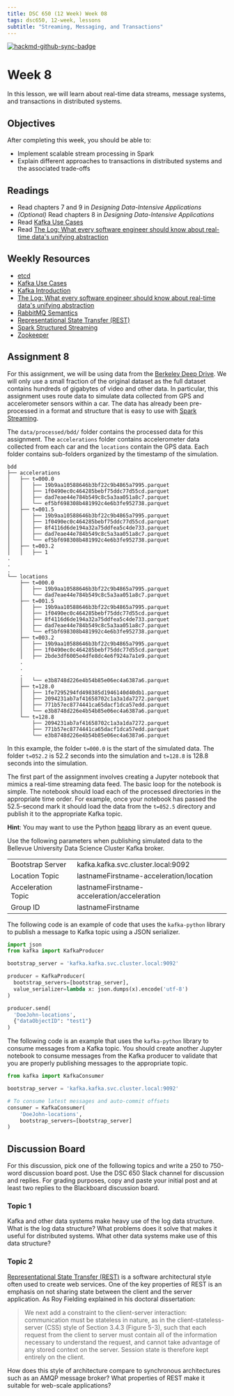 ```yaml
---
title: DSC 650 (12 Week) Week 08
tags: dsc650, 12-week, lessons
subtitle: "Streaming, Messaging, and Transactions"
---
```


[![hackmd-github-sync-badge](https://hackmd.io/JO2hUoblRyG8GwnZLc4fxg/badge)](https://hackmd.io/JO2hUoblRyG8GwnZLc4fxg)

# Week 8

In this lesson, we will learn about real-time data streams, message systems, and transactions in distributed systems. 

## Objectives

After completing this week, you should be able to:

* Implement scalable stream processing in Spark
* Explain different approaches to transactions in distributed systems and the associated trade-offs

## Readings

* Read chapters 7 and 9 in *Designing Data-Intensive Applications*
* *(Optional)* Read chapters 8 in *Designing Data-Intensive Applications*
* Read [Kafka Use Cases][kafka-use-cases]
* Read [The Log: What every software engineer should know about real-time data's unifying abstraction][kafka-the-log]

## Weekly Resources

* [etcd][etcd]
* [Kafka Use Cases][kafka-use-cases]
* [Kafka Introduction][kafka-introduction]
* [The Log: What every software engineer should know about real-time data's unifying abstraction][kafka-the-log]
* [RabbitMQ Semantics][rabbitmq-semantics]
* [Representational State Transfer (REST)][fielding-rest]
* [Spark Structured Streaming][spark-structured-streaming]
* [Zookeeper][zookeeper]

## Assignment 8

For this assignment, we will be using data from the [Berkeley Deep Drive][berkeley-deepdrive]. We will only use a small fraction of the original dataset as the full dataset contains hundreds of gigabytes of video and other data. In particular, this assignment uses route data to simulate data collected from GPS and accelerometer sensors within a car. The data has already been pre-processed in a format and structure that is easy to use with [Spark Streaming][spark-structured-streaming]. 

The `data/processed/bdd/` folder contains the processed data for this assignment. The `accelerations` folder contains accelerometer data collected from each car and the `locations` contain the GPS data. Each folder contains sub-folders organized by the timestamp of the simulation. 

```shell
bdd
├── accelerations
│   ├── t=000.0
│   │   ├── 19b9aa10588646b3bf22c9b4865a7995.parquet
│   │   ├── 1f0490ec0c464285bebf75ddc77d55cd.parquet
│   │   ├── dad7eae44e784b549c8c5a3aa051a8c7.parquet
│   │   └── ef5bf698308b481992c4e6b3fe952738.parquet
│   ├── t=001.5
│   │   ├── 19b9aa10588646b3bf22c9b4865a7995.parquet
│   │   ├── 1f0490ec0c464285bebf75ddc77d55cd.parquet
│   │   ├── 8f4116d6de194a32a75ddfea5c4de733.parquet
│   │   ├── dad7eae44e784b549c8c5a3aa051a8c7.parquet
│   │   └── ef5bf698308b481992c4e6b3fe952738.parquet
│   ├── t=003.2
│   │   ├── 1
.
.
.
└── locations
    ├── t=000.0
    │   ├── 19b9aa10588646b3bf22c9b4865a7995.parquet
    │   └── dad7eae44e784b549c8c5a3aa051a8c7.parquet
    ├── t=001.5
    │   ├── 19b9aa10588646b3bf22c9b4865a7995.parquet
    │   ├── 1f0490ec0c464285bebf75ddc77d55cd.parquet
    │   ├── 8f4116d6de194a32a75ddfea5c4de733.parquet
    │   ├── dad7eae44e784b549c8c5a3aa051a8c7.parquet
    │   └── ef5bf698308b481992c4e6b3fe952738.parquet
    ├── t=003.2
    │   ├── 19b9aa10588646b3bf22c9b4865a7995.parquet
    │   ├── 1f0490ec0c464285bebf75ddc77d55cd.parquet
    │   ├── 2bde3df6005e4dfe8dc4e6f924a7a1e9.parquet
    .
    .
    .
    │   └── e3b8748d226e4b54b85e06ec4a6387a6.parquet
    ├── t=128.0
    │   ├── 1fe7295294fd498385d1946140d40db1.parquet
    │   ├── 2094231ab7af41658702c1a3a1da7272.parquet
    │   ├── 771b57ec8774441ca65dacf1dca57edd.parquet
    │   └── e3b8748d226e4b54b85e06ec4a6387a6.parquet
    └── t=128.8
        ├── 2094231ab7af41658702c1a3a1da7272.parquet
        ├── 771b57ec8774441ca65dacf1dca57edd.parquet
        └── e3b8748d226e4b54b85e06ec4a6387a6.parquet
```

In this example, the folder `t=000.0` is the start of the simulated data.  The folder `t=052.2` is 52.2 seconds into the simulation and `t=128.8` is 128.8 seconds into the simulation.

The first part of the assignment involves creating a Jupyter notebook that mimics a real-time streaming data feed. The basic loop for the notebook is simple.  The notebook should load each of the processed directories in the appropriate time order. For example, once your notebook has passed the 52.5-second mark it should load the data from the `t=052.5` directory and publish it to the appropriate Kafka topic. 

**Hint**: You may want to use the Python [heapq](https://docs.python.org/3/library/heapq.html) library as an event queue. 

Use the following parameters when publishing simulated data to the Bellevue University Data Science Cluster Kafka broker. 

|                      |                                             |
| -------------------- | ------------------------------------------- |
| Bootstrap Server     | kafka.kafka.svc.cluster.local:9092          |
| Location Topic       | lastnameFirstname-acceleration/location     |
| Acceleration Topic   | lastnameFirstname-acceleration/acceleration |
| Group ID             | lastnameFirstname                           |

The following code is an example of code that uses the `kafka-python` library to publish a message to Kafka topic using a JSON serializer. 

```python
import json
from kafka import KafkaProducer

bootstrap_server = 'kafka.kafka.svc.cluster.local:9092'

producer = KafkaProducer(
  bootstrap_servers=[bootstrap_server],
  value_serializer=lambda x: json.dumps(x).encode('utf-8')
)

producer.send(
  'DoeJohn-locations', 
  {"dataObjectID": "test1"}
)
```

The following code is an example that uses the `kafka-python` library to consume messages from a Kafka topic. You should create another Jupyter notebook to consume messages from the Kafka producer to validate that you are properly publishing messages to the appropriate topic. 

```python
from kafka import KafkaConsumer

bootstrap_server = 'kafka.kafka.svc.cluster.local:9092'

# To consume latest messages and auto-commit offsets
consumer = KafkaConsumer(
    'DoeJohn-locations',
    bootstrap_servers=[bootstrap_server]
)
```

## Discussion Board

For this discussion, pick one of the following topics and write a 250 to 750-word discussion board post. Use the DSC 650 Slack channel for discussion and replies.  For grading purposes, copy and paste your initial post and at least two replies to the Blackboard discussion board. 

### Topic 1

Kafka and other data systems make heavy use of the log data structure. What is the log data structure? What problems does it solve that makes it useful for distributed systems.  What other data systems make use of this data structure? 
 
### Topic 2

[Representational State Transfer (REST)][fielding-rest] is a software architectural style often used to create web services. One of the key properties of REST is an emphasis on not sharing state between the client and the server application. As Roy Fielding explained in his doctoral dissertation: 

> We next add a constraint to the client-server interaction: communication must be stateless in nature, as in the client-stateless-server (CSS) style of Section 3.4.3 (Figure 5-3), such that each request from the client to server must contain all of the information necessary to understand the request, and cannot take advantage of any stored context on the server. Session state is therefore kept entirely on the client.

How does this style of architecture compare to synchronous architectures such as an AMQP message broker? What properties of REST make it suitable for web-scale applications? 

[berkeley-deepdrive]: https://bdd-data.berkeley.edu/
[etcd]: https://etcd.io/
[fielding-rest]: https://www.ics.uci.edu/~fielding/pubs/dissertation/rest_arch_style.htm
[kafka-the-log]: https://engineering.linkedin.com/distributed-systems/log-what-every-software-engineer-should-know-about-real-time-datas-unifying
[kafka-use-cases]: https://kafka.apache.org/uses
[kafka-introduction]: https://kafka.apache.org/intro
[rabbitmq-semantics]: https://www.rabbitmq.com/semantics.html]
[spark-structured-streaming]: http://spark.apache.org/docs/latest/structured-streaming-programming-guide.html
[zookeeper]: https://zookeeper.apache.org/
